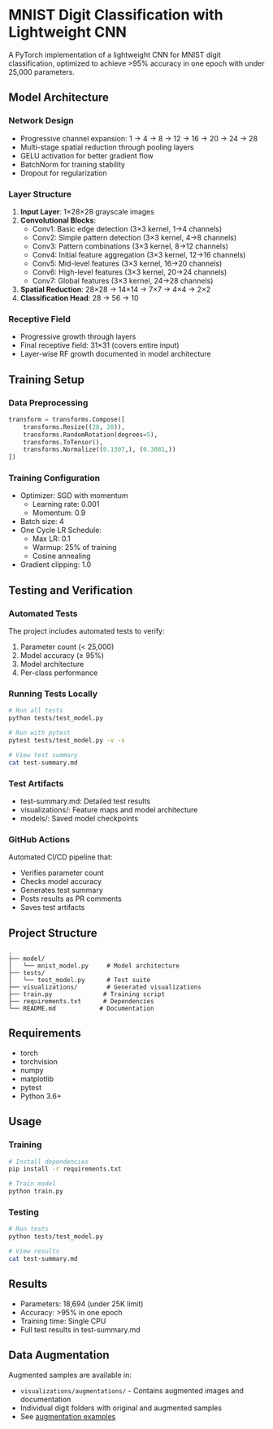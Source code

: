 # MNIST Digit Classification with Lightweight CNN

A PyTorch implementation of a lightweight CNN for MNIST digit classification, optimized to achieve >95% accuracy in one epoch with under 25,000 parameters.

## Model Architecture

### Network Design
- Progressive channel expansion: 1 → 4 → 8 → 12 → 16 → 20 → 24 → 28
- Multi-stage spatial reduction through pooling layers
- GELU activation for better gradient flow
- BatchNorm for training stability
- Dropout for regularization

### Layer Structure
1. **Input Layer**: 1×28×28 grayscale images
2. **Convolutional Blocks**:
   - Conv1: Basic edge detection (3×3 kernel, 1→4 channels)
   - Conv2: Simple pattern detection (3×3 kernel, 4→8 channels)
   - Conv3: Pattern combinations (3×3 kernel, 8→12 channels)
   - Conv4: Initial feature aggregation (3×3 kernel, 12→16 channels)
   - Conv5: Mid-level features (3×3 kernel, 16→20 channels)
   - Conv6: High-level features (3×3 kernel, 20→24 channels)
   - Conv7: Global features (3×3 kernel, 24→28 channels)
3. **Spatial Reduction**: 28×28 → 14×14 → 7×7 → 4×4 → 2×2
4. **Classification Head**: 28 → 56 → 10

### Receptive Field
- Progressive growth through layers
- Final receptive field: 31×31 (covers entire input)
- Layer-wise RF growth documented in model architecture

## Training Setup

### Data Preprocessing
```python
transform = transforms.Compose([
    transforms.Resize((28, 28)),
    transforms.RandomRotation(degrees=5),
    transforms.ToTensor(),
    transforms.Normalize((0.1307,), (0.3081,))
])
```

### Training Configuration
- Optimizer: SGD with momentum
  * Learning rate: 0.001
  * Momentum: 0.9
- Batch size: 4
- One Cycle LR Schedule:
  * Max LR: 0.1
  * Warmup: 25% of training
  * Cosine annealing
- Gradient clipping: 1.0

## Testing and Verification

### Automated Tests
The project includes automated tests to verify:
1. Parameter count (< 25,000)
2. Model accuracy (≥ 95%)
3. Model architecture
4. Per-class performance

### Running Tests Locally
```bash
# Run all tests
python tests/test_model.py

# Run with pytest
pytest tests/test_model.py -v -s

# View test summary
cat test-summary.md
```

### Test Artifacts
- test-summary.md: Detailed test results
- visualizations/: Feature maps and model architecture
- models/: Saved model checkpoints

### GitHub Actions
Automated CI/CD pipeline that:
- Verifies parameter count
- Checks model accuracy
- Generates test summary
- Posts results as PR comments
- Saves test artifacts

## Project Structure
```
.
├── model/
│   └── mnist_model.py     # Model architecture
├── tests/
│   └── test_model.py      # Test suite
├── visualizations/        # Generated visualizations
├── train.py              # Training script
├── requirements.txt      # Dependencies
└── README.md            # Documentation
```

## Requirements
- torch
- torchvision
- numpy
- matplotlib
- pytest
- Python 3.6+

## Usage

### Training
```bash
# Install dependencies
pip install -r requirements.txt

# Train model
python train.py
```

### Testing
```bash
# Run tests
python tests/test_model.py

# View results
cat test-summary.md
```

## Results
- Parameters: 18,694 (under 25K limit)
- Accuracy: >95% in one epoch
- Training time: Single CPU
- Full test results in test-summary.md

## Data Augmentation

Augmented samples are available in:
- `visualizations/augmentations/` - Contains augmented images and documentation
- Individual digit folders with original and augmented samples
- See [augmentation examples](visualizations/augmentations/README.md)



